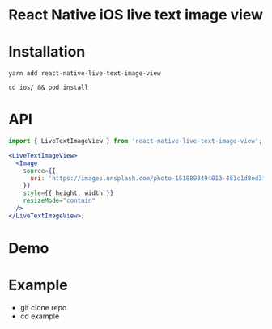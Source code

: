 # React Native iOS live text image view

# Installation

```
yarn add react-native-live-text-image-view

cd ios/ && pod install
```

# API

```jsx
import { LiveTextImageView } from 'react-native-live-text-image-view';

<LiveTextImageView>
  <Image
    source={{
      uri: 'https://images.unsplash.com/photo-1518893494013-481c1d8ed3fd?ixlib=rb-1.2.1&ixid=MnwxMjA3fDB8MHxwaG90by1wYWdlfHx8fGVufDB8fHx8&auto=format&fit=crop&w=1770&q=80',
    }}
    style={{ height, width }}
    resizeMode="contain"
  />
</LiveTextImageView>;
```

# Demo

# Example

- git clone repo
- cd example

